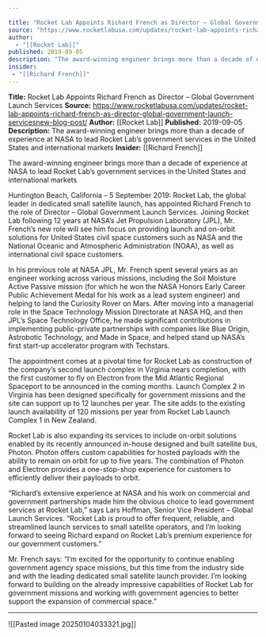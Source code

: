 ```yaml
---

title: "Rocket Lab Appoints Richard French as Director – Global Government Launch Services "
source: "https://www.rocketlabusa.com/updates/rocket-lab-appoints-richard-french-as-director-global-government-launch-servicesnew-blog-post/"
author:
  - "[[Rocket Lab]]"
published: 2019-09-05
description: "The award-winning engineer brings more than a decade of experience at NASA to lead Rocket Lab’s government services in the United States and international markets"
insider:
 - "[[Richard French]]"
---
```


**Title:** Rocket Lab Appoints Richard French as Director – Global Government Launch Services 
**Source:** https://www.rocketlabusa.com/updates/rocket-lab-appoints-richard-french-as-director-global-government-launch-servicesnew-blog-post/
**Author:** [[Rocket Lab]]
**Published:** 2019-09-05
**Description:** The award-winning engineer brings more than a decade of experience at NASA to lead Rocket Lab’s government services in the United States and international markets
**Insider:** [[Richard French]]

The award-winning engineer brings more than a decade of experience at NASA to lead Rocket Lab’s government services in the United States and international markets

Huntington Beach, California – 5 September 2019: Rocket Lab, the global leader in dedicated small satellite launch, has appointed Richard French to the role of Director – Global Government Launch Services. Joining Rocket Lab following 12 years at NASA’s Jet Propulsion Laboratory (JPL), Mr. French’s new role will see him focus on providing launch and on-orbit solutions for United States civil space customers such as NASA and the National Oceanic and Atmospheric Administration (NOAA), as well as international civil space customers.

In his previous role at NASA JPL, Mr. French spent several years as an engineer working across various missions, including the Soil Moisture Active Passive mission (for which he won the NASA Honors Early Career Public Achievement Medal for his work as a lead system engineer) and helping to land the Curiosity Rover on Mars. After moving into a managerial role in the Space Technology Mission Directorate at NASA HQ, and then JPL’s Space Technology Office, he made significant contributions in implementing public-private partnerships with companies like Blue Origin, Astrobotic Technology, and Made in Space, and helped stand up NASA’s first start-up accelerator program with Techstars.

The appointment comes at a pivotal time for Rocket Lab as construction of the company’s second launch complex in Virginia nears completion, with the first customer to fly on Electron from the Mid Atlantic Regional Spaceport to be announced in the coming months. Launch Complex 2 in Virginia has been designed specifically for government missions and the site can support up to 12 launches per year. The site adds to the existing launch availability of 120 missions per year from Rocket Lab Launch Complex 1 in New Zealand.

Rocket Lab is also expanding its services to include on-orbit solutions enabled by its recently announced in-house designed and built satellite bus, Photon. Photon offers custom capabilities for hosted payloads with the ability to remain on orbit for up to five years. The combination of Photon and Electron provides a one-stop-shop experience for customers to efficiently deliver their payloads to orbit.

“Richard’s extensive experience at NASA and his work on commercial and government partnerships made him the obvious choice to lead government services at Rocket Lab,” says Lars Hoffman, Senior Vice President – Global Launch Services. “Rocket Lab is proud to offer frequent, reliable, and streamlined launch services to small satellite operators, and I’m looking forward to seeing Richard expand on Rocket Lab’s premium experience for our government customers.”

Mr. French says: “I’m excited for the opportunity to continue enabling government agency space missions, but this time from the industry side and with the leading dedicated small satellite launch provider. I’m looking forward to building on the already impressive capabilities of Rocket Lab for government missions and working with government agencies to better support the expansion of commercial space.”

---

![[Pasted image 20250104033321.jpg]]